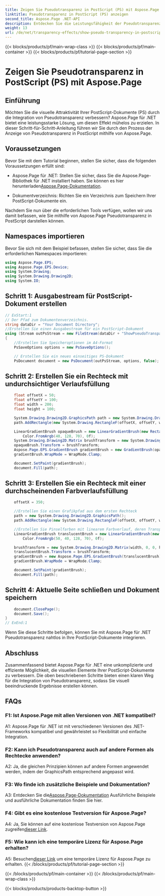 ```yaml
---
title: Zeigen Sie Pseudotransparenz in PostScript (PS) mit Aspose.Page
linktitle: Pseudotransparenz in PostScript (PS) anzeigen
second_title: Aspose.Page .NET-API
description: Entdecken Sie die Leistungsfähigkeit der Pseudotransparenz in PostScript mit Aspose.Page für .NET. Befolgen Sie unsere Schritt-für-Schritt-Anleitung für visuell beeindruckende Dokumente.
weight: 13
url: /de/net/transparency-effects/show-pseudo-transparency-in-postscript-ps/
---
```


{{< blocks/products/pf/main-wrap-class >}}
{{< blocks/products/pf/main-container >}}
{{< blocks/products/pf/tutorial-page-section >}}

# Zeigen Sie Pseudotransparenz in PostScript (PS) mit Aspose.Page

## Einführung

Möchten Sie die visuelle Attraktivität Ihrer PostScript-Dokumente (PS) durch die Integration von Pseudotransparenz verbessern? Aspose.Page für .NET bietet eine leistungsstarke Lösung, um diesen Effekt mühelos zu erzielen. In dieser Schritt-für-Schritt-Anleitung führen wir Sie durch den Prozess der Anzeige von Pseudotransparenz in PostScript mithilfe von Aspose.Page.

## Voraussetzungen

Bevor Sie mit dem Tutorial beginnen, stellen Sie sicher, dass die folgenden Voraussetzungen erfüllt sind:

- Aspose.Page für .NET: Stellen Sie sicher, dass Sie die Aspose.Page-Bibliothek für .NET installiert haben. Sie können es hier herunterladen[Aspose.Page-Dokumentation](https://reference.aspose.com/page/net/).

- Dokumentverzeichnis: Richten Sie ein Verzeichnis zum Speichern Ihrer PostScript-Dokumente ein.

Nachdem Sie nun über die erforderlichen Tools verfügen, wollen wir uns damit befassen, wie Sie mithilfe von Aspose.Page Pseudotransparenz in PostScript darstellen können.

## Namespaces importieren

Bevor Sie sich mit dem Beispiel befassen, stellen Sie sicher, dass Sie die erforderlichen Namespaces importieren:

```csharp
using Aspose.Page.EPS;
using Aspose.Page.EPS.Device;
using System.Drawing;
using System.Drawing.Drawing2D;
using System.IO;
```

## Schritt 1: Ausgabestream für PostScript-Dokument erstellen

```csharp
// ExStart:1
// Der Pfad zum Dokumentenverzeichnis.
string dataDir = "Your Document Directory";
//Erstellen Sie einen Ausgabestream für ein PostScript-Dokument
using (Stream outPsStream = new FileStream(dataDir + "ShowPseudoTransparency_outPS.ps", FileMode.Create))
{
	//Erstellen Sie Speicheroptionen im A4-Format
	PsSaveOptions options = new PsSaveOptions();

	// Erstellen Sie ein neues einseitiges PS-Dokument
	PsDocument document = new PsDocument(outPsStream, options, false);
```

## Schritt 2: Erstellen Sie ein Rechteck mit undurchsichtiger Verlaufsfüllung

```csharp
	float offsetX = 50;
	float offsetY = 100;
	float width = 200;
	float height = 100;

	System.Drawing.Drawing2D.GraphicsPath path = new System.Drawing.Drawing2D.GraphicsPath();
	path.AddRectangle(new System.Drawing.RectangleF(offsetX, offsetY, width, height));

	LinearGradientBrush opaqueBrush = new LinearGradientBrush(new RectangleF(0, 0, 200, 100), Color.FromArgb(0, 0, 0),
		Color.FromArgb(40, 128, 70), 0f);
	System.Drawing.Drawing2D.Matrix brushTransform = new System.Drawing.Drawing2D.Matrix(width, 0, 0, height, offsetX, offsetY);
	opaqueBrush.Transform = brushTransform;
	Aspose.Page.EPS.GradientBrush gradientBrush = new GradientBrush(opaqueBrush);
	gradientBrush.WrapMode = WrapMode.Clamp;

	document.SetPaint(gradientBrush);
	document.Fill(path);
```

## Schritt 3: Erstellen Sie ein Rechteck mit einer durchscheinenden Farbverlaufsfüllung

```csharp
	offsetX = 350;

	//Erstellen Sie einen Grafikpfad aus dem ersten Rechteck
	path = new System.Drawing.Drawing2D.GraphicsPath();
	path.AddRectangle(new System.Drawing.RectangleF(offsetX, offsetY, width, height));

	//Erstellen Sie Pinselfarben mit linearem Farbverlauf, deren Transparenz nicht 255, sondern 150 und 50 beträgt. Sie sind also durchscheinend.
	LinearGradientBrush translucentBrush = new LinearGradientBrush(new RectangleF(0, 0, width, height), Color.FromArgb(150, 0, 0, 0),
		Color.FromArgb(50, 40, 128, 70), 0f);

	brushTransform = new System.Drawing.Drawing2D.Matrix(width, 0, 0, height, offsetX, offsetY);
	translucentBrush.Transform = brushTransform;
	gradientBrush = new Aspose.Page.EPS.GradientBrush(translucentBrush);
	gradientBrush.WrapMode = WrapMode.Clamp;

	document.SetPaint(gradientBrush);
	document.Fill(path);
```

## Schritt 4: Aktuelle Seite schließen und Dokument speichern

```csharp
	document.ClosePage();
	document.Save();
}
// ExEnd:1
```

Wenn Sie diese Schritte befolgen, können Sie mit Aspose.Page für .NET Pseudotransparenz nahtlos in Ihre PostScript-Dokumente integrieren.

## Abschluss

Zusammenfassend bietet Aspose.Page für .NET eine unkomplizierte und effiziente Möglichkeit, die visuellen Elemente Ihrer PostScript-Dokumente zu verbessern. Die oben beschriebenen Schritte bieten einen klaren Weg für die Integration von Pseudotransparenz, sodass Sie visuell beeindruckende Ergebnisse erstellen können.

## FAQs

### F1: Ist Aspose.Page mit allen Versionen von .NET kompatibel?

A1: Aspose.Page für .NET ist mit verschiedenen Versionen des .NET-Frameworks kompatibel und gewährleistet so Flexibilität und einfache Integration.

### F2: Kann ich Pseudotransparenz auch auf andere Formen als Rechtecke anwenden?

A2: Ja, die gleichen Prinzipien können auf andere Formen angewendet werden, indem der GraphicsPath entsprechend angepasst wird.

### F3: Wo finde ich zusätzliche Beispiele und Dokumentation?

 A3: Entdecken Sie die[Aspose.Page-Dokumentation](https://reference.aspose.com/page/net/) Ausführliche Beispiele und ausführliche Dokumentation finden Sie hier.

### F4: Gibt es eine kostenlose Testversion für Aspose.Page?

 A4: Ja, Sie können auf eine kostenlose Testversion von Aspose.Page zugreifen[dieser Link](https://releases.aspose.com/).

### F5: Wie kann ich eine temporäre Lizenz für Aspose.Page erhalten?

 A5: Besuchen[dieser Link](https://purchase.aspose.com/temporary-license/) um eine temporäre Lizenz für Aspose.Page zu erhalten.
{{< /blocks/products/pf/tutorial-page-section >}}

{{< /blocks/products/pf/main-container >}}
{{< /blocks/products/pf/main-wrap-class >}}

{{< blocks/products/products-backtop-button >}}
